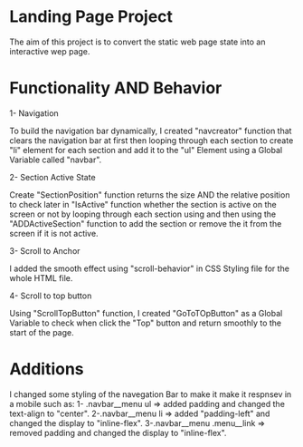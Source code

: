 # Landing Page Project

The aim of this project is to convert the static web page state into an interactive wep page. 

# Functionality AND Behavior

1- Navigation

To build the navigation bar dynamically, I created "navcreator" function that clears the navigation bar at first then looping through each section to create "li" element for each section and add it to the "ul" Element using a Global Variable called "navbar".

2- Section Active State

Create "SectionPosition" function returns the size AND the relative position to check later in "IsActive" function whether the section is active on the screen or not by looping through each section using and then using the "ADDActiveSection" function to add the section or remove the it from the screen if it is not active.

3- Scroll to Anchor

I added the smooth effect using "scroll-behavior" in CSS Styling file for the whole HTML file.

4- Scroll to top button

Using "ScrollTopButton" function, I created "GoToTOpButton" as a Global Variable to check when click the "Top" button and return smoothly to the start of the page.

# Additions

I changed some styling of the navegation Bar to make it make it respnsev in a mobile such as:
1- .navbar__menu ul => added padding and changed the text-align to "center".
2-.navbar__menu li => added "padding-left" and changed the display to "inline-flex".
3-.navbar__menu .menu__link => removed padding and changed the display to "inline-flex".